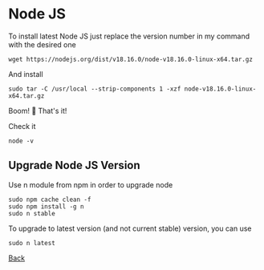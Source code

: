 # Node JS

To install latest Node JS just replace the version number in my command with the desired one

```
wget https://nodejs.org/dist/v18.16.0/node-v18.16.0-linux-x64.tar.gz
```

And install

```
sudo tar -C /usr/local --strip-components 1 -xzf node-v18.16.0-linux-x64.tar.gz
```

Boom! 🎉 That's it! 

Check it 

```
node -v
```

## Upgrade Node JS Version

Use n module from npm in order to upgrade node

```
sudo npm cache clean -f
sudo npm install -g n
sudo n stable
```
To upgrade to latest version (and not current stable) version, you can use

```
sudo n latest
```

[Back](https://github.com/markxxv/webserver)
